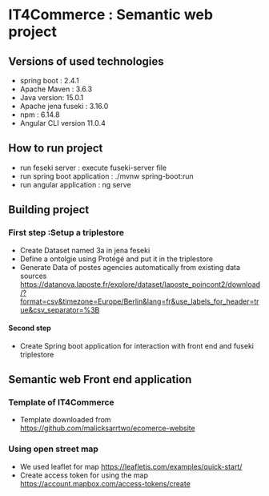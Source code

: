 # IT4Commerce : Semantic web project
## Versions of used technologies 
- spring boot : 2.4.1
- Apache Maven : 3.6.3
- Java version: 15.0.1
- Apache jena fuseki : 3.16.0
- npm : 6.14.8
- Angular CLI version 11.0.4
## How to run project
- run feseki server : execute fuseki-server file
- run spring boot application : ./mvnw spring-boot:run
- run angular application : ng serve
## Building project
### First step :Setup a triplestore 
- Create Dataset named 3a in jena feseki
- Define a ontolgie using Protégé and put it in the triplestore
- Generate Data of postes agencies automatically from existing data sources
  https://datanova.laposte.fr/explore/dataset/laposte_poincont2/download/?format=csv&timezone=Europe/Berlin&lang=fr&use_labels_for_header=true&csv_separator=%3B
  
#### Second step
- Create Spring boot application for interaction with front end and fuseki triplestore
## Semantic web Front end application
### Template of IT4Commerce 
- Template downloaded from https://github.com/malicksarrtwo/ecomerce-website
### Using open street map
- We used leaflet for map
https://leafletjs.com/examples/quick-start/
- Create access token for using the map
https://account.mapbox.com/access-tokens/create
